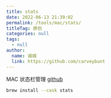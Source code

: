 ```yaml
---
title: stats
date: 2022-06-13 21:39:02
permalink: /tools/mac/stats/
titleTag: 原创
categories: null
tags: 
  - null
author: 
  name: 诚城
  link: https://github.com/carveybunt
---
```


MAC 状态栏管理
[github](https://github.com/exelban/stats)

```sh
brew install --cask stats
```
